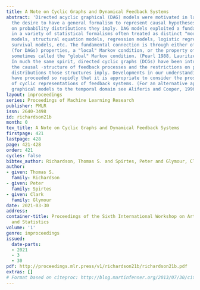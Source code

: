 ```yaml
---
title: A Note on Cyclic Graphs and Dynamical Feedback Systems
abstract: 'Directed acyclic graphical (DAG) models were motivated in large part by
  the desire to have a general formalism to represent causal hypotheses and the restrictions
  on probability distributions they imply. DAG models exploited a fundamental kinship
  in a variety of statistical formalisms often treated as distinct "models": factor
  models, structural equation models, regression models, logistic regression models,
  survival models, etc. The fundamental connection is through either of two equivalent
  (for DAGs) properties, a "local" Markov condition, or the property of d-separation,
  sometimes called the "global" Markov condition. (Pearl 1988, Lauritzen et al. 1990).
  In much the same spirit, directed cyclic graphs (DCGs) have been introduced to represent
  the causal ·structure of feedback processes and the restrictions on probability
  distributions those structures imply. Developments in our understanding of DCGs
  have proceeded so rapidly that it is appropriate to consider the prospects and limitations
  of cyclic representations of feedback systems. (For an alternative approach to extending
  graphical models to the temporal domain see Aliferis and Cooper, 1996)'
layout: inproceedings
series: Proceedings of Machine Learning Research
publisher: PMLR
issn: 2640-3498
id: richardson21b
month: 0
tex_title: A Note on Cyclic Graphs and Dynamical Feedback Systems
firstpage: 421
lastpage: 428
page: 421-428
order: 421
cycles: false
bibtex_author: Richardson, Thomas S. and Spirtes, Peter and Glymour, Clark
author:
- given: Thomas S.
  family: Richardson
- given: Peter
  family: Spirtes
- given: Clark
  family: Glymour
date: 2021-03-30
address:
container-title: Proceedings of the Sixth International Workshop on Artificial Intelligence
  and Statistics
volume: '1'
genre: inproceedings
issued:
  date-parts:
  - 2021
  - 3
  - 30
pdf: http://proceedings.mlr.press/v1/richardson21b/richardson21b.pdf
extras: []
# Format based on citeproc: http://blog.martinfenner.org/2013/07/30/citeproc-yaml-for-bibliographies/
---
```

